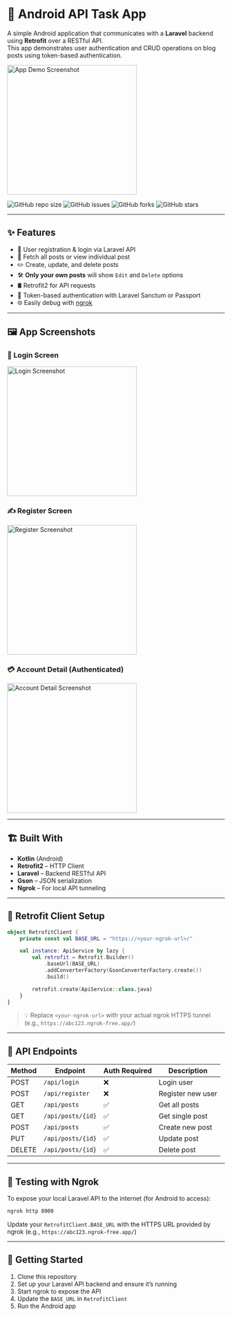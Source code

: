 # 📱 Android API Task App

A simple Android application that communicates with a **Laravel** backend using **Retrofit** over a RESTful API.  
This app demonstrates user authentication and CRUD operations on blog posts using token-based authentication.

<img src="screenshots/post_list.jpg" alt="App Demo Screenshot" width="300"/>

![GitHub repo size](https://img.shields.io/github/repo-size/rafi-dev/android-api-task)
![GitHub issues](https://img.shields.io/github/issues/rafi-dev/android-api-task)
![GitHub forks](https://img.shields.io/github/forks/rafi-dev/android-api-task?style=social)
![GitHub stars](https://img.shields.io/github/stars/rafi-dev/android-api-task?style=social)

---

## ✨ Features

- 🔐 User registration & login via Laravel API
- 🗾 Fetch all posts or view individual post
- ✏️ Create, update, and delete posts
- 🛠️ **Only your own posts** will show `Edit` and `Delete` options
- 🛢 Retrofit2 for API requests
- 🔁 Token-based authentication with Laravel Sanctum or Passport
- 🌐 Easily debug with [ngrok](https://ngrok.com)

---

## 🖼️ App Screenshots

### 🔐 Login Screen
<img src="screenshots/login.jpg" alt="Login Screenshot" width="300"/>

### ✍️ Register Screen
<img src="screenshots/register.jpg" alt="Register Screenshot" width="300"/>

### 💳 Account Detail (Authenticated)
<img src="screenshots/account_detail.jpg" alt="Account Detail Screenshot" width="300"/>

---

## 🏗️ Built With

- **Kotlin** (Android)
- **Retrofit2** – HTTP Client
- **Laravel** – Backend RESTful API
- **Gson** – JSON serialization
- **Ngrok** – For local API tunneling

---

## 🔌 Retrofit Client Setup

```kotlin
object RetrofitClient {
    private const val BASE_URL = "https://<your-ngrok-url>/"

    val instance: ApiService by lazy {
        val retrofit = Retrofit.Builder()
            .baseUrl(BASE_URL)
            .addConverterFactory(GsonConverterFactory.create())
            .build()

        retrofit.create(ApiService::class.java)
    }
}
```

> 💡 Replace `<your-ngrok-url>` with your actual ngrok HTTPS tunnel (e.g., `https://abc123.ngrok-free.app/`)

---

## 📡 API Endpoints

| Method | Endpoint          | Auth Required | Description           |
|--------|-------------------|---------------|-----------------------|
| POST   | `/api/login`      | ❌            | Login user            |
| POST   | `/api/register`   | ❌            | Register new user     |
| GET    | `/api/posts`      | ✅            | Get all posts         |
| GET    | `/api/posts/{id}` | ✅            | Get single post       |
| POST   | `/api/posts`      | ✅            | Create new post       |
| PUT    | `/api/posts/{id}` | ✅            | Update post           |
| DELETE | `/api/posts/{id}` | ✅            | Delete post           |

---

## 🦪 Testing with Ngrok

To expose your local Laravel API to the internet (for Android to access):

```bash
ngrok http 8000
```

Update your `RetrofitClient.BASE_URL` with the HTTPS URL provided by ngrok (e.g., `https://abc123.ngrok-free.app/`)

---

## 🚀 Getting Started

1. Clone this repository
2. Set up your Laravel API backend and ensure it’s running
3. Start ngrok to expose the API
4. Update the `BASE_URL` in `RetrofitClient`
5. Run the Android app
